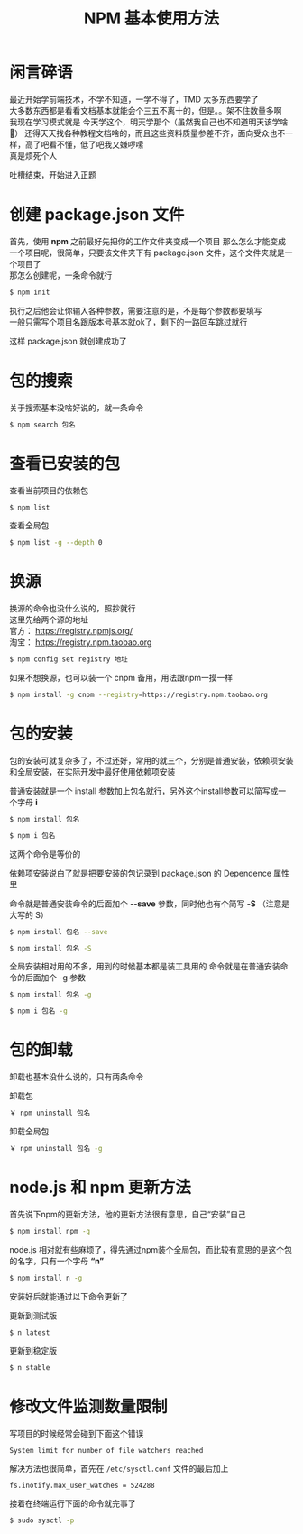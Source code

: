 ﻿---
title: NPM 基本使用方法
categories: 前端
tags: [NPM]
---

# 闲言碎语

最近开始学前端技术，不学不知道，一学不得了，TMD 太多东西要学了    
大多数东西都是看看文档基本就能会个三五不离十的，但是。。架不住数量多啊    
我现在学习模式就是 今天学这个，明天学那个（虽然我自己也不知道明天该学啥🤣）
还得天天找各种教程文档啥的，而且这些资料质量参差不齐，面向受众也不一样，高了吧看不懂，低了吧我又嫌啰嗦    
真是烦死个人    

吐槽结束，开始进入正题    

# 创建 package.json 文件

首先，使用 **npm** 之前最好先把你的工作文件夹变成一个项目
那么怎么才能变成一个项目呢，很简单，只要该文件夹下有 package.json 文件，这个文件夹就是一个项目了    
那怎么创建呢，一条命令就行

``` bash
$ npm init
```

执行之后他会让你输入各种参数，需要注意的是，不是每个参数都要填写    
一般只需写个项目名跟版本号基本就ok了，剩下的一路回车跳过就行    

这样 package.json 就创建成功了    

# 包的搜索

关于搜索基本没啥好说的，就一条命令
``` bash
$ npm search 包名
```

# 查看已安装的包

查看当前项目的依赖包
``` bash
$ npm list
```

查看全局包
``` bash
$ npm list -g --depth 0
```

# 换源

换源的命令也没什么说的，照抄就行   
这里先给两个源的地址    
官方： https://registry.npmjs.org/    
淘宝： https://registry.npm.taobao.org    
``` bash
$ npm config set registry 地址
```
如果不想换源，也可以装一个 cnpm 备用，用法跟npm一摸一样    
``` bash
$ npm install -g cnpm --registry=https://registry.npm.taobao.org
```

# 包的安装

包的安装可就复杂多了，不过还好，常用的就三个，分别是普通安装，依赖项安装和全局安装，在实际开发中最好使用依赖项安装    

普通安装就是一个 install 参数加上包名就行，另外这个install参数可以简写成一个字母 **i**    

``` bash
$ npm install 包名
```  

``` bash
$ npm i 包名
```

这两个命令是等价的    

依赖项安装说白了就是把要安装的包记录到 package.json 的 Dependence 属性里

命令就是普通安装命令的后面加个 **--save** 参数，同时他也有个简写 **-S** （注意是大写的 S）

``` bash
$ npm install 包名 --save
```

``` bash
$ npm install 包名 -S
```

全局安装相对用的不多，用到的时候基本都是装工具用的
命令就是在普通安装命令的后面加个 -g 参数

``` bash
$ npm install 包名 -g
```

``` bash
$ npm i 包名 -g
```

# 包的卸载

卸载也基本没什么说的，只有两条命令    

卸载包

``` bash
￥ npm uninstall 包名
```

卸载全局包

``` bash
￥ npm uninstall 包名 -g
```

# node.js 和 npm 更新方法

首先说下npm的更新方法，他的更新方法很有意思，自己“安装”自己

``` bash
$ npm install npm -g
```

node.js 相对就有些麻烦了，得先通过npm装个全局包，而比较有意思的是这个包的名字，只有一个字母 **“n”**   

``` bash
$ npm install n -g
```

安装好后就能通过以下命令更新了    

更新到测试版    

``` bash
$ n latest
```

更新到稳定版    

``` bash
$ n stable
```

# 修改文件监测数量限制

写项目的时候经常会碰到下面这个错误

```
System limit for number of file watchers reached
```

解决方法也很简单，首先在 `/etc/sysctl.conf` 文件的最后加上

```
fs.inotify.max_user_watches = 524288
```

接着在终端运行下面的命令就完事了

``` bash
$ sudo sysctl -p
```

